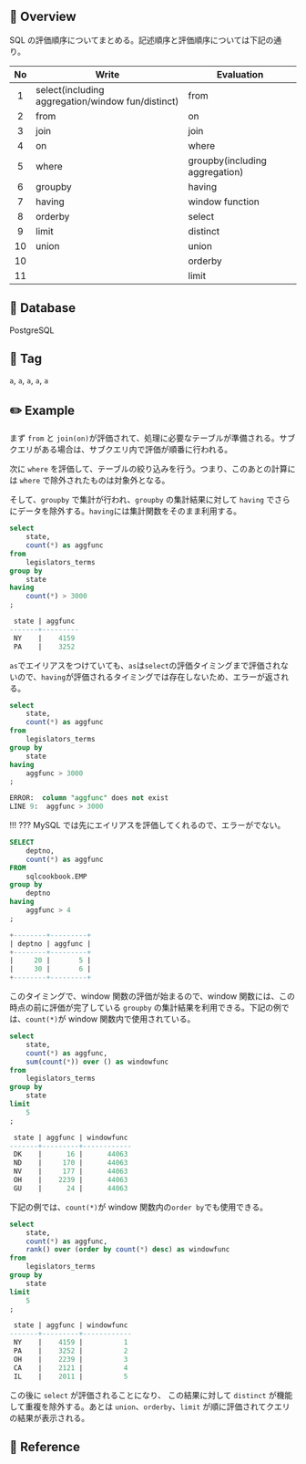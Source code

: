 ## :memo: Overview

SQL の評価順序についてまとめる。記述順序と評価順序については下記の通り。

| No  | Write                                             | Evaluation                     |
| :-: | ------------------------------------------------- | ------------------------------ |
|  1  | select(including aggregation/window fun/distinct) | from                           |
|  2  | from                                              | on                             |
|  3  | join                                              | join                           |
|  4  | on                                                | where                          |
|  5  | where                                             | groupby(including aggregation) |
|  6  | groupby                                           | having                         |
|  7  | having                                            | window function                |
|  8  | orderby                                           | select                         |
|  9  | limit                                             | distinct                       |
| 10  | union                                             | union                          |
| 10  |                                                   | orderby                        |
| 11  |                                                   | limit                          |

## :floppy_disk: Database

PostgreSQL

## :bookmark: Tag

`a`, `a`, `a`, `a`, `a`

## :pencil2: Example

まず `from` と `join(on)`が評価されて、処理に必要なテーブルが準備される。サブクエリがある場合は、サブクエリ内で評価が順番に行われる。

次に `where` を評価して、テーブルの絞り込みを行う。つまり、このあとの計算には `where` で除外されたものは対象外となる。

そして、`groupby` で集計が行われ、`groupby` の集計結果に対して `having` でさらにデータを除外する。`having`には集計関数をそのまま利用する。

```sql
select
    state,
	count(*) as aggfunc
from
    legislators_terms
group by
    state
having
	count(*) > 3000
;

 state | aggfunc
-------+---------
 NY    |    4159
 PA    |    3252
```

`as`でエイリアスをつけていても、`as`は`select`の評価タイミングまで評価されないので、`having`が評価されるタイミングでは存在しないため、エラーが返される。

```sql
select
    state,
	count(*) as aggfunc
from
    legislators_terms
group by
    state
having
	aggfunc > 3000
;

ERROR:  column "aggfunc" does not exist
LINE 9:  aggfunc > 3000
```

!!! ??? MySQL では先にエイリアスを評価してくれるので、エラーがでない。

```sql
SELECT
	deptno,
    count(*) as aggfunc
FROM
    sqlcookbook.EMP
group by
	deptno
having
	aggfunc > 4
;

+--------+---------+
| deptno | aggfunc |
+--------+---------+
|     20 |       5 |
|     30 |       6 |
+--------+---------+
```

このタイミングで、window 関数の評価が始まるので、window 関数には、この時点の前に評価が完了している `groupby` の集計結果を利用できる。下記の例では、`count(*)`が window 関数内で使用されている。

```sql
select
    state,
	count(*) as aggfunc,
	sum(count(*)) over () as windowfunc
from
    legislators_terms
group by
    state
limit
    5
;

 state | aggfunc | windowfunc
-------+---------+------------
 DK    |      16 |      44063
 ND    |     170 |      44063
 NV    |     177 |      44063
 OH    |    2239 |      44063
 GU    |      24 |      44063
```

下記の例では、`count(*)`が window 関数内の`order by`でも使用できる。

```sql
select
    state,
	count(*) as aggfunc,
	rank() over (order by count(*) desc) as windowfunc
from
    legislators_terms
group by
    state
limit
    5
;

 state | aggfunc | windowfunc
-------+---------+------------
 NY    |    4159 |          1
 PA    |    3252 |          2
 OH    |    2239 |          3
 CA    |    2121 |          4
 IL    |    2011 |          5
```

この後に `select` が評価されることになり、 この結果に対して `distinct` が機能して重複を除外する。あとは `union`、`orderby`、`limit` が順に評価されてクエリの結果が表示される。

## :closed_book: Reference
